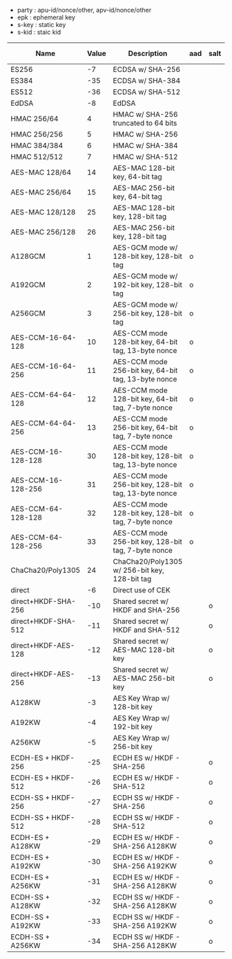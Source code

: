 - party : apu-id/nonce/other, apv-id/nonce/other
- epk   : ephemeral key
- s-key : static key
- s-kid : staic kid

| Name                | Value | Description                                             | aad   | salt  | party | epk   | s-key | s-kid | comments          |
|---------------------|-------|---------------------------------------------------------|-------| ------|-------|-------|-------|-------|-------------------|
| ES256               | -7    | ECDSA w/ SHA-256                                        |       |       |       |       |       |       | kty:EC            |
| ES384               | -35   | ECDSA w/ SHA-384                                        |       |       |       |       |       |       | kty:EC            |
| ES512               | -36   | ECDSA w/ SHA-512                                        |       |       |       |       |       |       | kty:EC            |
| EdDSA               | -8    | EdDSA                                                   |       |       |       |       |       |       | kty:OKP           |
| HMAC 256/64         | 4     | HMAC w/ SHA-256 truncated to 64 bits                    |       |       |       |       |       |       |                   |
| HMAC 256/256        | 5     | HMAC w/ SHA-256                                         |       |       |       |       |       |       |                   |
| HMAC 384/384        | 6     | HMAC w/ SHA-384                                         |       |       |       |       |       |       |                   |
| HMAC 512/512        | 7     | HMAC w/ SHA-512                                         |       |       |       |       |       |       |                   |
| AES-MAC 128/64      | 14    | AES-MAC 128-bit key, 64-bit tag                         |       |       |       |       |       |       |                   |
| AES-MAC 256/64      | 15    | AES-MAC 256-bit key, 64-bit tag                         |       |       |       |       |       |       |                   |
| AES-MAC 128/128     | 25    | AES-MAC 128-bit key, 128-bit tag                        |       |       |       |       |       |       |                   |
| AES-MAC 256/128     | 26    | AES-MAC 256-bit key, 128-bit tag                        |       |       |       |       |       |       |                   |
| A128GCM             | 1     | AES-GCM mode w/ 128-bit key, 128-bit tag                |   o   |       |       |       |       |       |                   |
| A192GCM             | 2     | AES-GCM mode w/ 192-bit key, 128-bit tag                |   o   |       |       |       |       |       |                   |
| A256GCM             | 3     | AES-GCM mode w/ 256-bit key, 128-bit tag                |   o   |       |       |       |       |       |                   |
| AES-CCM-16-64-128   | 10    | AES-CCM mode 128-bit key, 64-bit tag, 13-byte nonce     |   o   |       |       |       |       |       |                   |
| AES-CCM-16-64-256   | 11    | AES-CCM mode 256-bit key, 64-bit tag, 13-byte nonce     |   o   |       |       |       |       |       |                   |
| AES-CCM-64-64-128   | 12    | AES-CCM mode 128-bit key, 64-bit tag, 7-byte nonce      |   o   |       |       |       |       |       |                   |
| AES-CCM-64-64-256   | 13    | AES-CCM mode 256-bit key, 64-bit tag, 7-byte nonce      |   o   |       |       |       |       |       |                   |
| AES-CCM-16-128-128  | 30    | AES-CCM mode 128-bit key, 128-bit tag, 13-byte nonce    |   o   |       |       |       |       |       |                   |
| AES-CCM-16-128-256  | 31    | AES-CCM mode 256-bit key, 128-bit tag, 13-byte nonce    |   o   |       |       |       |       |       |                   |
| AES-CCM-64-128-128  | 32    | AES-CCM mode 128-bit key, 128-bit tag, 7-byte nonce     |   o   |       |       |       |       |       |                   |
| AES-CCM-64-128-256  | 33    | AES-CCM mode 256-bit key, 128-bit tag, 7-byte nonce     |   o   |       |       |       |       |       |                   |
| ChaCha20/Poly1305   | 24    | ChaCha20/Poly1305 w/ 256-bit key, 128-bit tag           |       |       |       |       |       |       | nonce wo counter  |
| direct              | -6    | Direct use of CEK                                       |       |       |       |       |       |       | kty:oct(symm)     |
| direct+HKDF-SHA-256 | -10   | Shared secret w/ HKDF and SHA-256                       |       |   o   |   o   |       |       |       |                   |
| direct+HKDF-SHA-512 | -11   | Shared secret w/ HKDF and SHA-512                       |       |   o   |   o   |       |       |       |                   |
| direct+HKDF-AES-128 | -12   | Shared secret w/ AES-MAC 128-bit key                    |       |   o   |   o   |       |       |       |                   |
| direct+HKDF-AES-256 | -13   | Shared secret w/ AES-MAC 256-bit key                    |       |   o   |   o   |       |       |       |                   |
| A128KW              | -3    | AES Key Wrap w/ 128-bit key                             |       |       |       |       |       |       |                   |
| A192KW              | -4    | AES Key Wrap w/ 192-bit key                             |       |       |       |       |       |       |                   |
| A256KW              | -5    | AES Key Wrap w/ 256-bit key                             |       |       |       |       |       |       |                   |
| ECDH-ES + HKDF-256  | -25   | ECDH ES w/ HKDF - SHA-256                               |       |   o   |   o   |   o   |       |       |                   |
| ECDH-ES + HKDF-512  | -26   | ECDH ES w/ HKDF - SHA-512                               |       |   o   |   o   |   o   |       |       |                   |
| ECDH-SS + HKDF-256  | -27   | ECDH SS w/ HKDF - SHA-256                               |       |   o   |   o   |       |   o   |   o   |                   |
| ECDH-SS + HKDF-512  | -28   | ECDH SS w/ HKDF - SHA-512                               |       |   o   |   o   |       |   o   |   o   |                   |
| ECDH-ES + A128KW    | -29   | ECDH ES w/ HKDF - SHA-256 A128KW                        |       |   o   |   o   |   o   |       |       |                   |
| ECDH-ES + A192KW    | -30   | ECDH ES w/ HKDF - SHA-256 A192KW                        |       |   o   |   o   |   o   |       |       |                   |
| ECDH-ES + A256KW    | -31   | ECDH ES w/ HKDF - SHA-256 A128KW                        |       |   o   |   o   |   o   |       |       |                   |
| ECDH-SS + A128KW    | -32   | ECDH SS w/ HKDF - SHA-256 A128KW                        |       |   o   |   o   |       |   o   |   o   |                   |
| ECDH-SS + A192KW    | -33   | ECDH SS w/ HKDF - SHA-256 A192KW                        |       |   o   |   o   |       |   o   |   o   |                   |
| ECDH-SS + A256KW    | -34   | ECDH SS w/ HKDF - SHA-256 A128KW                        |       |   o   |   o   |       |   o   |   o   |                   |
